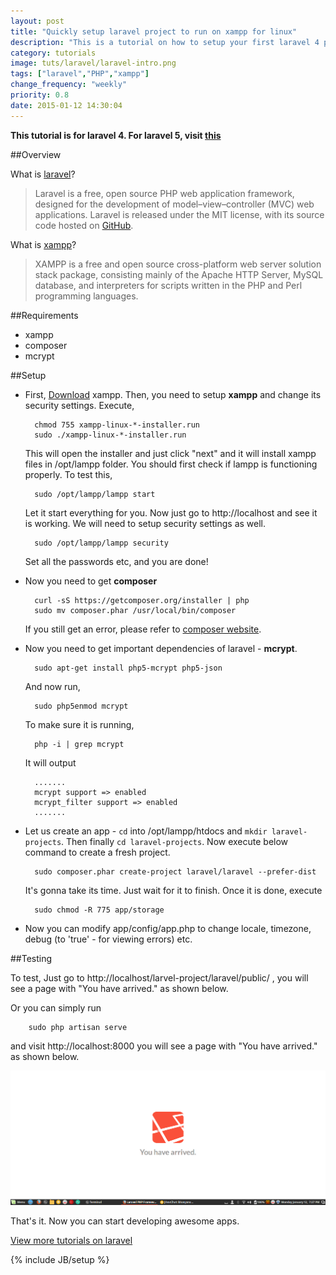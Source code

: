 ```yaml
---
layout: post
title: "Quickly setup laravel project to run on xampp for linux"
description: "This is a tutorial on how to setup your first laravel 4 project on xampp. I am running xampp on linux."
category: tutorials
image: tuts/laravel/laravel-intro.png
tags: ["laravel","PHP","xampp"]
change_frequency: "weekly"
priority: 0.8
date: 2015-01-12 14:30:04
---
```


**This tutorial is for laravel 4. For laravel 5, visit [this](/pages/toc-laravel5.html)**

##Overview

What is [laravel][1]?

> Laravel is a free, open source PHP web application framework, designed for the development of model–view–controller (MVC) web applications. Laravel is released under the MIT license, with its source code hosted on [GitHub](https://github.com/laravel/laravel).

What is [xampp][2]?

> XAMPP is a free and open source cross-platform web server solution stack package, consisting mainly of the Apache HTTP Server, MySQL database, and interpreters for scripts written in the PHP and Perl programming languages.

##Requirements

* xampp
* composer
* mcrypt

##Setup

* First, <a href="https://www.apachefriends.org/download.html" target="_blank">Download</a> xampp. Then, you need to setup **xampp** and change its security settings. Execute,

        chmod 755 xampp-linux-*-installer.run
        sudo ./xampp-linux-*-installer.run

  This will open the installer and just click "next" and it will install xampp files in /opt/lampp folder.
  You should first check if lampp is functioning properly. To test this,

        sudo /opt/lampp/lampp start

  Let it start everything for you. Now just go to http://localhost and see it is working. We will need to setup security settings as well.

        sudo /opt/lampp/lampp security

  Set all the passwords etc, and you are done! 

* Now you need to get **composer**

        curl -sS https://getcomposer.org/installer | php
        sudo mv composer.phar /usr/local/bin/composer

  If you still get an error, please refer to [composer website][3].

* Now you need to get important dependencies of laravel - **mcrypt**.

        sudo apt-get install php5-mcrypt php5-json

  And now run, 

        sudo php5enmod mcrypt

  To make sure it is running,

        php -i | grep mcrypt

  It will output 

        .......
        mcrypt support => enabled
        mcrypt_filter support => enabled
        .......

* Let us create an app - `cd` into /opt/lampp/htdocs and `mkdir laravel-projects`. Then finally `cd laravel-projects`. Now execute below command to create a fresh project.
   
        sudo composer.phar create-project laravel/laravel --prefer-dist

  It's gonna take its time. Just wait for it to finish. Once it is done, execute

        sudo chmod -R 775 app/storage

* Now you can modify app/config/app.php to change locale, timezone, debug (to 'true' - for viewing errors) etc.

##Testing

To test, Just go to http://localhost/larvel-project/laravel/public/ , you will see a page with "You have arrived." as shown below. 
                     
                           
Or you can simply run 

        sudo php artisan serve

and visit http://localhost:8000 you will see a page with "You have arrived." as shown below. 

                                   

![Intro page](/assets/imags/tuts/laravel/laravel-intro.png "http://localhost:8000")

                                             
                                             
That's it. Now you can start developing awesome apps.

                                             
[1]: http://laravel.com/docs/4.2/introduction "Laravel Introduction"
[2]: https://www.apachefriends.org/index.html "Apache Xampp"
[3]: https://getcomposer.org/doc/00-intro.md#installation-linux-unix-osx "Get Composer"
                                             

[View more tutorials on laravel](/pages/toc-laravel.html)

{% include JB/setup %}
